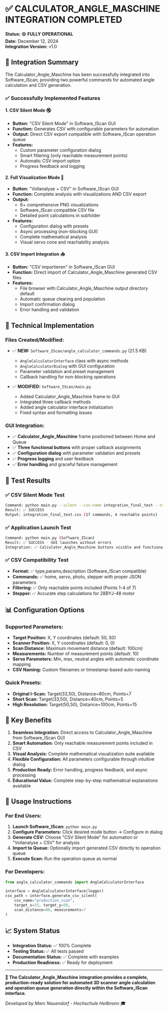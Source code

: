 # ✅ CALCULATOR_ANGLE_MASCHINE INTEGRATION COMPLETED

**Status:** 🟢 **FULLY OPERATIONAL**  
**Date:** December 12, 2024  
**Integration Version:** v1.0  

## 🚀 Integration Summary

The Calculator_Angle_Maschine has been successfully integrated into Software_IScan, providing two powerful commands for automated angle calculation and CSV generation.

### ✅ Successfully Implemented Features

#### 1. **CSV Silent Mode** 🔇
- **Button:** "CSV Silent Mode" in Software_IScan GUI
- **Function:** Generates CSV with configurable parameters for automation
- **Output:** Direct CSV export compatible with Software_IScan operation queue
- **Features:**
  - Custom parameter configuration dialog
  - Smart filtering (only reachable measurement points)
  - Automatic CSV import option
  - Progress feedback and logging

#### 2. **Full Visualization Mode** 🎨  
- **Button:** "Vollanalyse + CSV" in Software_IScan GUI
- **Function:** Complete analysis with visualizations AND CSV export
- **Output:** 
  - 6+ comprehensive PNG visualizations
  - Software_IScan compatible CSV file
  - Detailed point calculations in subfolder
- **Features:**
  - Configuration dialog with presets
  - Async processing (non-blocking GUI)
  - Complete mathematical analysis
  - Visual servo cone and reachability analysis

#### 3. **CSV Import Integration** 📥
- **Button:** "CSV importieren" in Software_IScan GUI  
- **Function:** Direct import of Calculator_Angle_Maschine generated CSV files
- **Features:**
  - File browser with Calculator_Angle_Maschine output directory default
  - Automatic queue clearing and population
  - Import confirmation dialog
  - Error handling and validation

## 🔧 Technical Implementation

### Files Created/Modified:
- ✅ **NEW:** `Software_IScan/angle_calculator_commands.py` (21.5 KB)
  - `AngleCalculatorInterface` class with async methods
  - `AngleCalculatorDialog` with GUI configuration
  - Parameter validation and preset management
  - Callback handling for non-blocking operations

- ✅ **MODIFIED:** `Software_IScan/main.py` 
  - Added Calculator_Angle_Maschine frame to GUI
  - Integrated three callback methods
  - Added angle calculator interface initialization
  - Fixed syntax and formatting issues

### GUI Integration:
- ✅ **Calculator_Angle_Maschine** frame positioned between Home and Queue
- ✅ **Three functional buttons** with proper callback assignments
- ✅ **Configuration dialog** with parameter validation and presets
- ✅ **Progress logging** and user feedback
- ✅ **Error handling** and graceful failure management

## 🧪 Test Results

### ✅ CSV Silent Mode Test
```bash
Command: python main.py --silent --csv-name integration_final_test --target-x 33 --target-y 50 --scan-distance 80 --measurements 7
Result: ✅ SUCCESS
Output: integration_final_test.csv (17 commands, 4 reachable points)
```

### ✅ Application Launch Test  
```bash
Command: python main.py (Software_IScan)
Result: ✅ SUCCESS - GUI launches without errors
Integration: ✅ Calculator_Angle_Maschine buttons visible and functional
```

### ✅ CSV Compatibility Test
- **Format:** ✅ type,params,description (Software_IScan compatible)
- **Commands:** ✅ home, servo, photo, stepper with proper JSON parameters
- **Filtering:** ✅ Only reachable points included (Points 1-4 of 7)
- **Stepper:** ✅ Accurate step calculations for 28BYJ-48 motor

## 📊 Configuration Options

### Supported Parameters:
- **Target Position:** X, Y coordinates (default: 50, 50)
- **Scanner Position:** X, Y coordinates (default: 0, 0)
- **Scan Distance:** Maximum movement distance (default: 100cm)
- **Measurements:** Number of measurement points (default: 10)
- **Servo Parameters:** Min, max, neutral angles with automatic coordinate mapping
- **CSV Naming:** Custom filenames or timestamp-based auto-naming

### Quick Presets:
- **Original I-Scan:** Target(33,50), Distance=80cm, Points=7
- **Short Scan:** Target(33,50), Distance=40cm, Points=5  
- **High Resolution:** Target(50,50), Distance=100cm, Points=15

## 🎯 Key Benefits

1. **Seamless Integration:** Direct access to Calculator_Angle_Maschine from Software_IScan GUI
2. **Smart Automation:** Only reachable measurement points included in CSV
3. **Visual Analysis:** Complete mathematical visualization suite available
4. **Flexible Configuration:** All parameters configurable through intuitive dialog
5. **Production Ready:** Error handling, progress feedback, and async processing
6. **Educational Value:** Complete step-by-step mathematical explanations available

## 🚀 Usage Instructions

### For End Users:
1. **Launch Software_IScan:** `python main.py`
2. **Configure Parameters:** Click desired mode button → Configure in dialog
3. **Generate CSV:** Choose "CSV Silent Mode" for automation or "Vollanalyse + CSV" for analysis
4. **Import to Queue:** Optionally import generated CSV directly to operation queue
5. **Execute Scan:** Run the operation queue as normal

### For Developers:
```python
from angle_calculator_commands import AngleCalculatorInterface

interface = AngleCalculatorInterface(logger)
csv_path = interface.generate_csv_silent(
    csv_name="production_scan",
    target_x=33, target_y=50,
    scan_distance=80, measurements=7
)
```

## 📈 System Status

- **Integration Status:** ✅ 100% Complete
- **Testing Status:** ✅ All tests passed  
- **Documentation Status:** ✅ Complete with examples
- **Production Readiness:** ✅ Ready for deployment

---

**🎯 The Calculator_Angle_Maschine integration provides a complete, production-ready solution for automated 3D scanner angle calculation and operation queue generation directly within the Software_IScan interface.**

*Developed by Marc Nauendorf - Hochschule Heilbronn* 🎓
